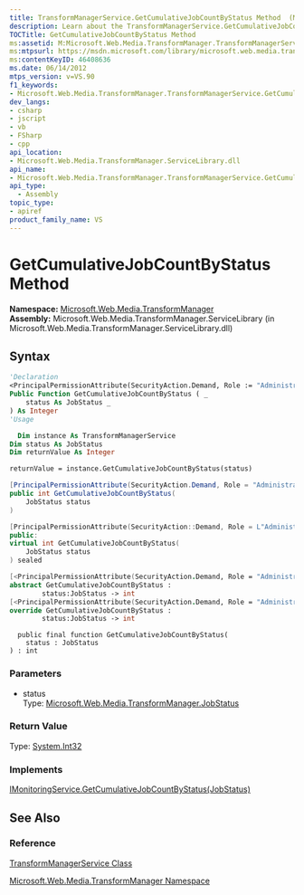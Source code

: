 ```yaml
---
title: TransformManagerService.GetCumulativeJobCountByStatus Method  (Microsoft.Web.Media.TransformManager)
description: Learn about the TransformManagerService.GetCumulativeJobCountByStatus method, specifically learn details about its syntax and property value.
TOCTitle: GetCumulativeJobCountByStatus Method
ms:assetid: M:Microsoft.Web.Media.TransformManager.TransformManagerService.GetCumulativeJobCountByStatus(Microsoft.Web.Media.TransformManager.JobStatus)
ms:mtpsurl: https://msdn.microsoft.com/library/microsoft.web.media.transformmanager.transformmanagerservice.getcumulativejobcountbystatus(v=VS.90)
ms:contentKeyID: 46408636
ms.date: 06/14/2012
mtps_version: v=VS.90
f1_keywords:
- Microsoft.Web.Media.TransformManager.TransformManagerService.GetCumulativeJobCountByStatus
dev_langs:
- csharp
- jscript
- vb
- FSharp
- cpp
api_location:
- Microsoft.Web.Media.TransformManager.ServiceLibrary.dll
api_name:
- Microsoft.Web.Media.TransformManager.TransformManagerService.GetCumulativeJobCountByStatus
api_type:
  - Assembly
topic_type:
- apiref
product_family_name: VS
---
```


# GetCumulativeJobCountByStatus Method

**Namespace:**  [Microsoft.Web.Media.TransformManager](microsoft-web-media-transformmanager-namespace.md)  
**Assembly:**  Microsoft.Web.Media.TransformManager.ServiceLibrary (in Microsoft.Web.Media.TransformManager.ServiceLibrary.dll)

## Syntax

```vb
'Declaration
<PrincipalPermissionAttribute(SecurityAction.Demand, Role := "Administrators")> _
Public Function GetCumulativeJobCountByStatus ( _
    status As JobStatus _
) As Integer
'Usage

  Dim instance As TransformManagerService
Dim status As JobStatus
Dim returnValue As Integer

returnValue = instance.GetCumulativeJobCountByStatus(status)
```

```csharp
[PrincipalPermissionAttribute(SecurityAction.Demand, Role = "Administrators")]
public int GetCumulativeJobCountByStatus(
    JobStatus status
)
```

```cpp
[PrincipalPermissionAttribute(SecurityAction::Demand, Role = L"Administrators")]
public:
virtual int GetCumulativeJobCountByStatus(
    JobStatus status
) sealed
```

``` fsharp
[<PrincipalPermissionAttribute(SecurityAction.Demand, Role = "Administrators")>]
abstract GetCumulativeJobCountByStatus : 
        status:JobStatus -> int 
[<PrincipalPermissionAttribute(SecurityAction.Demand, Role = "Administrators")>]
override GetCumulativeJobCountByStatus : 
        status:JobStatus -> int 
```

```jscript
  public final function GetCumulativeJobCountByStatus(
    status : JobStatus
) : int
```

### Parameters

  - status  
    Type: [Microsoft.Web.Media.TransformManager.JobStatus](jobstatus-enumeration-microsoft-web-media-transformmanager.md)  

### Return Value

Type: [System.Int32](https://msdn.microsoft.com/library/td2s409d)  

### Implements

[IMonitoringService.GetCumulativeJobCountByStatus(JobStatus)](imonitoringservice-getcumulativejobcountbystatus-method-microsoft-web-media-transformmanager.md)  

## See Also

### Reference

[TransformManagerService Class](transformmanagerservice-class-microsoft-web-media-transformmanager.md)

[Microsoft.Web.Media.TransformManager Namespace](microsoft-web-media-transformmanager-namespace.md)
